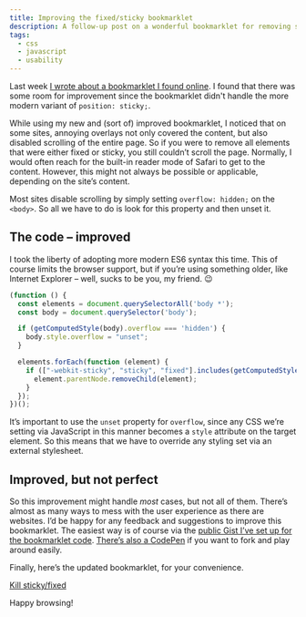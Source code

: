 ```yaml
---
title: Improving the fixed/sticky bookmarklet
description: A follow-up post on a wonderful bookmarklet for removing sticky and fixed elements, this time improved a bit further
tags:
  - css
  - javascript
  - usability
---
```


Last week [I wrote about a bookmarklet I found online](/2019/08/20/killing-sticky-headers/). I found that there was some room for improvement since the bookmarklet didn't handle the more modern variant of `position: sticky;`.

While using my new and (sort of) improved bookmarklet, I noticed that on some sites, annoying overlays not only covered the content, but also disabled scrolling of the entire page. So if you were to remove all elements that were either fixed or sticky, you still couldn’t scroll the page. Normally, I would often reach for the built-in reader mode of Safari to get to the content. However, this might not always be possible or applicable, depending on the site’s content.

Most sites disable scrolling by simply setting `overflow: hidden;` on the `<body>`. So all we have to do is look for this property and then unset it.

## The code – improved

I took the liberty of adopting more modern ES6 syntax this time. This of course limits the browser support, but if you’re using something older, like Internet Explorer – well, sucks to be you, my friend. 😉

```javascript
(function () {
  const elements = document.querySelectorAll('body *');
  const body = document.querySelector('body');

  if (getComputedStyle(body).overflow === 'hidden') {
    body.style.overflow = "unset";
  }

  elements.forEach(function (element) {
    if (["-webkit-sticky", "sticky", "fixed"].includes(getComputedStyle(element).position)) {
      element.parentNode.removeChild(element);
    }
  });
})();
```

It’s important to use the `unset` property for `overflow`, since any CSS we’re setting via JavaScript in this manner becomes a `style` attribute on the target element. So this means that we have to override any styling set via an external stylesheet.

## Improved, but not perfect

So this improvement might handle _most_ cases, but not all of them. There’s almost as many ways to mess with the user experience as there are websites. I’d be happy for any feedback and suggestions to improve this bookmarklet. The easiest way is of course via the [public Gist I’ve set up for the bookmarklet code](https://gist.github.com/frippz/7f9d008f386f55829967cce7609f5969). [There’s also a CodePen](https://codepen.io/frippz/pen/oNvBxXo) if you want to fork and play around easily.

Finally, here’s the updated bookmarklet, for your convenience.

<a class="bookmarklet" href="javascript:(function()%7B(function%20()%20%7Bconst%20elements%20%3D%20document.querySelectorAll('body%20*')%3Bconst%20body%20%3D%20document.querySelector('body')%3Bif%20(getComputedStyle(body).overflow%20%3D%3D%3D%20'hidden')%20%7Bbody.style.overflow%20%3D%20%22unset%22%3B%7Delements.forEach(function%20(element)%20%7Bif%20(%5B%22-webkit-sticky%22%2C%20%22sticky%22%2C%20%22fixed%22%5D.includes(getComputedStyle(element).position))%20%7Belement.parentNode.removeChild(element)%3B%7D%7D)%3B%7D)()%7D)()">Kill sticky/fixed</a>

Happy browsing!
